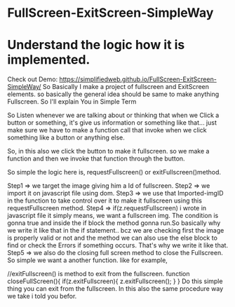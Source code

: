 # FullScreen-ExitScreen-SimpleWay
# Understand the logic how it is implemented.
Check out Demo: https://simplifiedweb.github.io/FullScreen-ExitScreen-SimpleWay/ 
So Basically I make a project of fullscreen and ExitScreen elements. so basically the general idea should be same to make anything Fullscreen. So I'll explain You in Simple Term 

So Listen whenever we are talking about or thinking that when we Click a button or something, it's give us information or something like that... just make sure we have
to make a function call that invoke when we click something like a button or anything else.

So, in this also we click the button to make it fullscreen. so we make a function and then we invoke that function
through the button.

So simple the logic here is, requestFullscreen() or exitFullscreen()method.

Step1 => we target the image giving him a Id of fullscreen.
Step2 => we import it on javascript file using dom. 
Step3 => we use that Imported-imgID in the function to take control over it to make it fullscreen using this requestFullscreen method.
Step4 => if(z.requestFullscreen) i wrote in javascript file it simply means, we want a fullscreen img. The condition
	is gonna true and inside the if block the method gonna run.So basically why we write it like that in the if statement.. bcz we are checking first the image is 
  properly valid or not and the method we can also use the else block to find or check the Errors if something occurs. That's why we write it like that.
Step5 => we also do the closing full screen method to close the Fullscreen. So simple we want a another function.
like for example,
 	
  //exitFullscreen() is method to exit from the fullscreen.
			function closeFullScreen(){
				if(z.exitFullscreen){
				z.exitFullscreen();
			   }
			}
Do this simple thing you can exit from the fullscreen. 
In this also the same procedure way we take i told you befor.
